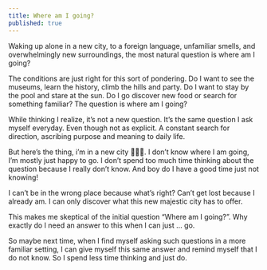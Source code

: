 ```yaml
---
title: Where am I going?
published: true
---
```


Waking up alone in a new city, to a foreign language, unfamiliar smells, and overwhelmingly new surroundings, the most natural question is where am I going?

The conditions are just right for this sort of pondering. Do I want to see the museums, learn the history, climb the hills and party. Do I want to stay by the pool and stare at the sun. Do I go discover new food or search for something familiar? The question is where am I going?

While thinking I realize, it’s not a new question. It’s the same question I ask myself everyday. Even though not as explicit. A constant search for direction, ascribing purpose and meaning to daily life.

But here’s the thing, i’m in a new city 🤷🏾‍♂️. I don’t know where I am going, I’m mostly just happy to go. I don’t spend too much time thinking about the question because I really don’t know. And boy do I have a good time just not knowing! 

I can’t be in the wrong place because what’s right? Can’t get lost because I already am. I can only discover what this new majestic city has to offer.

This makes me skeptical of the initial question “Where am I going?”. Why exactly do I need an answer to this when I can just … go.

So maybe next time, when I find myself asking such questions in a more familiar setting, I can give myself this same answer and remind myself that I do not know. So I spend less time thinking and just do.